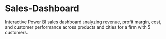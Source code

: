 # Sales-Dashboard
Interactive Power BI sales dashboard analyzing revenue, profit margin, cost, and customer performance across products and cities for a firm with 5 customers.

